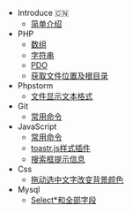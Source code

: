 <!-- docs/_sidebar.md -->

* Introduce :cn:
   * [简单介绍](README.md "A php programmer")
* PHP
   * [数组](/php/README.md "php")
   * [字符串](/php/guide.md "php")
   * [PDO](/php/pdo.md "pdo")
   * [获取文件位置及根目录](/php/dir.md)
* Phpstorm
   * [文件显示文本格式](/phpstorm/README.md "phpstorm")
* Git
   * [常用命令](/git/README.md "Git")
* JavaScript
   * [常用命令](/javascript/README.md "js")
   * [toastr.js样式插件](/javascript/style.md "style")
   * [搜索框提示信息](/javascript/search.md "search")
* Css
   * [拖动选中文字改变背景颜色](/css/README.md "css")
* Mysql
   * [Select*和全部字段](/mysql/README.md "select")


